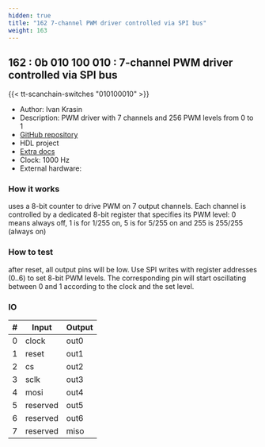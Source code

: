 ```yaml
---
hidden: true
title: "162 7-channel PWM driver controlled via SPI bus"
weight: 163
---
```


## 162 : 0b 010 100 010 : 7-channel PWM driver controlled via SPI bus

{{< tt-scanchain-switches "010100010" >}}

* Author: Ivan Krasin
* Description: PWM driver with 7 channels and 256 PWM levels from 0 to 1
* [GitHub repository](https://github.com/krasin/tt02-verilog-spi-7-channel-pwm-driver)
* HDL project
* [Extra docs]()
* Clock: 1000 Hz
* External hardware: 



### How it works

uses a 8-bit counter to drive PWM on 7 output channels. Each channel is controlled by a dedicated 8-bit register that specifies its PWM level: 0 means always off, 1 is for 1/255 on, 5 is for 5/255 on and 255 is 255/255 (always on)

### How to test

after reset, all output pins will be low. Use SPI writes with register addresses (0..6) to set 8-bit PWM levels. The corresponding pin will start oscillating between 0 and 1 according to the clock and the set level.

### IO

| # | Input        | Output       |
|---|--------------|--------------|
| 0 | clock  | out0 |
| 1 | reset  | out1 |
| 2 | cs  | out2 |
| 3 | sclk  | out3 |
| 4 | mosi  | out4 |
| 5 | reserved  | out5 |
| 6 | reserved  | out6 |
| 7 | reserved  | miso |
